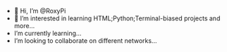 - 👋 Hi, I’m @RoxyPi
- 👀 I’m interested in learning HTML;Python;Terminal-biased projects and more...
-    I’m currently learning...
-    I’m looking to collaborate on different networks...

